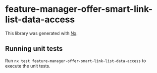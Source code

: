 # feature-manager-offer-smart-link-list-data-access

This library was generated with [Nx](https://nx.dev).

## Running unit tests

Run `nx test feature-manager-offer-smart-link-list-data-access` to execute the unit tests.

